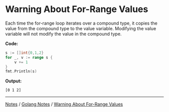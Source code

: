 # Warning About For-Range Values

Each time the for-range loop iterates over a compound type, it copies the value from the compound type to the value variable. Modifying the value variable will not modify the value in the compound type.

**Code:**

```go
s := []int{0,1,2}
for _, v := range s {
    v += 1
}
fmt.Println(s)
```

**Output:**

```
[0 1 2]
```

<hr style="height:1px;">

[Notes](../../index.md#notes) / [Golang Notes](../../index.md#golang-notes) / [Warning About For-Range Values](#warning-about-for-range-values)
